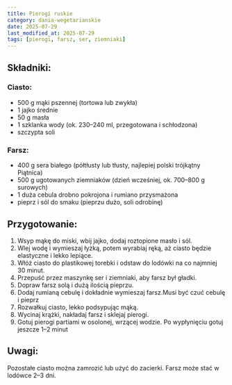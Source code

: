 ```yaml
---
title: Pierogi ruskie
category: dania-wegetarianskie
date: 2025-07-29
last_modified_at: 2025-07-29
tags: [pierogi, farsz, ser, ziemniaki]
---
```


## Składniki:

### Ciasto:
- 500 g mąki pszennej (tortowa lub zwykła)
- 1 jajko średnie
- 50 g masła
- 1 szklanka wody (ok. 230–240 ml, przegotowana i schłodzona)
- szczypta soli
  
### Farsz:
- 400 g sera białego (półtłusty lub tłusty, najlepiej polski trójkątny Piątnica)
- 500 g ugotowanych ziemniaków (dzień wcześniej, ok. 700–800 g surowych)
- 1 duża cebula drobno pokrojona i rumiano przysmażona
- pieprz i sól do smaku (pieprzu dużo, soli odrobinę)

## Przygotowanie:
1. Wsyp mąkę do miski, wbij jajko, dodaj roztopione masło i sól.
2. Wlej wodę i wymieszaj łyżką, potem wyrabiaj ręką, aż ciasto będzie elastyczne i lekko lepiące.
3. Włóż ciasto do plastikowej torebki i odstaw do lodówki na co najmniej 30 minut.
4. Przepuść przez maszynkę ser i ziemniaki, aby farsz był gładki.
5. Dopraw farsz solą i dużą ilością pieprzu. 
6. Dodaj rumianą cebulę i dokładnie wymieszaj farsz.Musi być czuć cebulę i pieprz
7. Rozwałkuj ciasto, lekko podsypując mąką.
8. Wycinaj krążki, nakładaj farsz i sklejaj pierogi.
9. Gotuj pierogi partiami w osolonej, wrzącej wodzie. Po wypłynięciu gotuj jeszcze 1–2 minut

## Uwagi:
Pozostałe ciasto można zamrozić lub użyć do zacierki. Farsz może stać w lodówce 2–3 dni.
